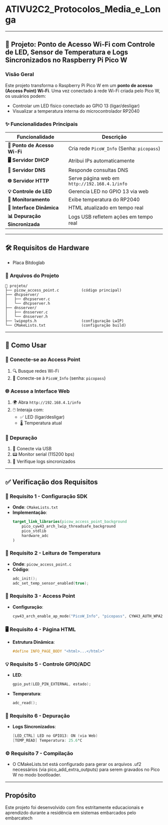 #  ATIVU2C2_Protocolos_Media_e_Longa 

---

## 📌 **Projeto**: Ponto de Acesso Wi-Fi com Controle de LED, Sensor de Temperatura e Logs Sincronizados no Raspberry Pi Pico W

### **Visão Geral**
Este projeto transforma o Raspberry Pi Pico W em um **ponto de acesso (Access Point) Wi-Fi**. Uma vez conectado à rede Wi-Fi criada pelo Pico W, os usuários podem:

- Controlar um LED físico conectado ao GPIO 13 (ligar/desligar)
-  Visualizar a temperatura interna do microcontrolador RP2040

### ✨ **Funcionalidades Principais**
| Funcionalidade | Descrição |
|---------------|-----------|
| **📶 Ponto de Acesso Wi-Fi** | Cria rede `PicoW_Info` (Senha: `picopass`) |
| **🖥️ Servidor DHCP** | Atribui IPs automaticamente |
| **🔗 Servidor DNS** | Responde consultas DNS |
| **🌐 Servidor HTTP** | Serve página web em `http://192.168.4.1/info` |
| **💡 Controle de LED** | Gerencia LED no GPIO 13 via web |
| **🔘 Monitoramento** | Exibe temperatura do RP2040 |
| **🔄 Interface Dinâmica** | HTML atualizado em tempo real |
| **📊 Depuração Sincronizada** | Logs USB refletem ações em tempo real |

---

## 🛠️ **Requisitos de Hardware**
- Placa Bitdoglab

### 📂 **Arquivos do Projeto**
```
📁 projeto/
├── picow_access_point.c          (código principal)
├── dhcpserver/
│   ├── dhcpserver.c
│   └── dhcpserver.h
├── dnsserver/
│   ├── dnsserver.c
│   └── dnsserver.h
├── lwipopts.h                    (configuração LwIP)
└── CMakeLists.txt                (configuração build)
```

---

## 📲 **Como Usar**

### 🔌 **Conecte-se ao Access Point**
1. 🔍 Busque redes Wi-Fi
2. 📶 Conecte-se à `PicoW_Info` (senha: `picopass`)

### 🌐 **Acesse a Interface Web**
1. 🌍 Abra `http://192.168.4.1/info`
2. 🖱️ Interaja com:
   - ✅ LED (ligar/desligar)
   - 🌡️ Temperatura atual

### 🐛 **Depuração**
1. 🔌 Conecte via USB
2. 📟 Monitor serial (115200 bps)
3. 📝 Verifique logs sincronizados

---

## ✅ **Verificação dos Requisitos**

### 🔧 **Requisito 1** - Configuração SDK
- **Onde**: `CMakeLists.txt`
- **Implementação**: 
  ```cmake
  target_link_libraries(picow_access_point_background
      pico_cyw43_arch_lwip_threadsafe_background
      pico_stdlib
      hardware_adc
  )
  ```

### 🔘 **Requisito 2** - Leitura de Temperatura
- **Onde**: `picow_access_point.c`
- **Código**:
  ```c
  adc_init();
  adc_set_temp_sensor_enabled(true);
  ```

### 📶 **Requisito 3** - Access Point
- **Configuração**:
  ```c
  cyw43_arch_enable_ap_mode("PicoW_Info", "picopass", CYW43_AUTH_WPA2_AES_PSK);
  ```

### 🖥️ **Requisito 4** - Página HTML
- **Estrutura Dinâmica**:
  ```c
  #define INFO_PAGE_BODY "<html>...</html>"
  ```

### 💡 **Requisito 5** - Controle GPIO/ADC
- **LED**:
  ```c
  gpio_put(LED_PIN_EXTERNAL, estado);
  ```
- **Temperatura**:
  ```c
  adc_read();
  ```

### 📜 **Requisito 6** - Depuração
- **Logs Sincronizados**:
  ```c
  [LED_CTRL] LED no GPIO13: ON (via Web)
  [TEMP_READ] Temperatura: 25.6°C
  ```

### ⚙️ **Requisito 7** - Compilação
- O CMakeLists.txt está configurado para gerar os arquivos .uf2 necessários (via pico_add_extra_outputs) para serem gravados no Pico W no modo bootloader.

---

## Propósito

Este projeto foi desenvolvido com fins estritamente educacionais e aprendizdo durante a residência em sistemas embarcados pelo embarcatech
